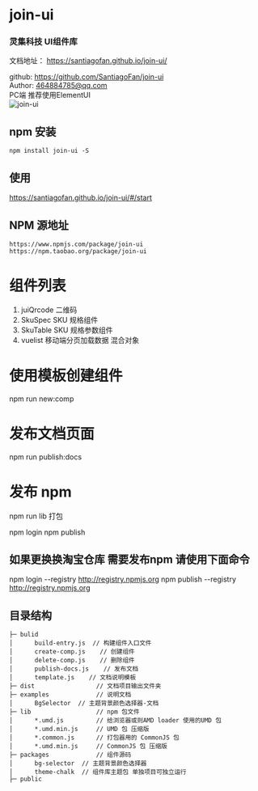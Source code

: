 # join-ui
### 灵集科技 UI组件库
文档地址：
https://santiagofan.github.io/join-ui/

github: https://github.com/SantiagoFan/join-ui  
Author: 464884785@qq.com  
PC端  推荐使用ElementUI     
![join-ui](https://socialify.git.ci/SantiagoFan/join-ui/image?description=1&font=Inter&language=1&owner=1&pattern=Circuit%20Board&theme=Light)


## npm 安装
```
npm install join-ui -S
```

##  使用
https://santiagofan.github.io/join-ui/#/start


## NPM 源地址
```
https://www.npmjs.com/package/join-ui
https://npm.taobao.org/package/join-ui

```
# 组件列表

1. juiQrcode 二维码
2. SkuSpec      SKU 规格组件
3. SkuTable     SKU 规格参数组件
4. vuelist      移动端分页加载数据 混合对象

# 使用模板创建组件
npm run new:comp

# 发布文档页面
npm run publish:docs

# 发布 npm
npm run lib 打包

npm login
npm publish

## 如果更换换淘宝仓库 需要发布npm 请使用下面命令
npm login --registry http://registry.npmjs.org
npm publish --registry http://registry.npmjs.org


## 目录结构
```
├─ bulid
│      build-entry.js  // 构建组件入口文件
│      create-comp.js    // 创建组件
│      delete-comp.js    // 删除组件
│      publish-docs.js    // 发布文档
│      template.js    // 文档说明模板
├─ dist                 // 文档项目输出文件夹
├─ examples             // 说明文档
│      BgSelector  // 主题背景颜色选择器-文档
├─ lib                  // npm 包文件
│      *.umd.js         // 给浏览器或则AMD loader 使用的UMD 包
│      *.umd.min.js     // UMD 包 压缩版
│      *.common.js      // 打包器用的 CommonJS 包
│      *.umd.min.js     // CommonJS 包 压缩版
├─ packages             // 组件源码
│      bg-selector  // 主题背景颜色选择器
│      theme-chalk  // 组件库主题包 单独项目可独立运行
├─ public
```
